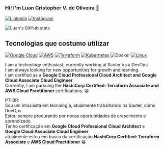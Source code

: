 ### Hi! I'm Luan Cristopher V. de Oliveira 🤙

[![Linkedin](https://img.shields.io/badge/LinkedIn-0077B5?style=for-the-badge&logo=linkedin&logoColor=white)](https://www.linkedin.com/in/luan-oliveira-a52366255/)
[![Instagram](https://img.shields.io/badge/Instagram-%23E4405F.svg?style=for-the-badge&logo=Instagram&logoColor=white)](https://www.instagram.com/lukris.s/)



![Luan's GitHub stats](https://github-readme-stats.vercel.app/api?username=LuanCristopher&show_icons=true&theme=dracula)

## Tecnologias que costumo utilizar

[![Google Cloud](https://img.shields.io/badge/Google_Cloud-4285F4?style=for-the-badge&logo=google-cloud&logoColor=white)](https://www.credly.com/badges/90490f17-46fa-4502-9eab-2147a78b3d7d/linked_in?t=sclq8u)
[![AWS](https://img.shields.io/badge/Amazon_AWS-FF9900?style=for-the-badge&logo=amazonaws&logoColor=white)]()
[![Terraform](https://img.shields.io/badge/terraform-%235835CC.svg?style=for-the-badge&logo=terraform&logoColor=white)](https://drive.google.com/file/d/1ZBVjH6e8ufszhFOXA7F0erTlENx4YY15/view)
[![Kubernetes](https://img.shields.io/badge/kubernetes-%23326ce5.svg?style=for-the-badge&logo=kubernetes&logoColor=white)](https://drive.google.com/file/d/1wPCWkMKZwjDoGoPJNcBQXumNIKh6J265/view?usp=drive_link)
![Docker](https://img.shields.io/badge/docker-%230db7ed.svg?style=for-the-badge&logo=docker&logoColor=white)
[![Linux](https://img.shields.io/badge/Linux-FCC624?style=for-the-badge&logo=linux&logoColor=black)](https://drive.google.com/file/d/1dDWKscMgtFSBj32d5nL_xnYLGCA58SKh/view?usp=drive_link)


I am a technology enthusiast, currently working at Sauter as a DevOps. <br> I am always looking for new opportunities for growth and learning. <br> I am certified as a **Google Cloud Professional Cloud Architect and Google Cloud Associate Cloud Engineer** <br> Currently, I am pursuing the **HashiCorp Certified: Terraform Associate and AWS Cloud Practitioner** certifications. 😁


PT-BR: <br>
Sou um intusiasta em tecnologia, atualmente trabalhando na Sauter, como DevOps. <br>
Estou sempre procurando por novas oportunidades de crescimento e aprendizado. <br>
Tenho certificação em **Google Cloud Professional Cloud Architect** e **Google Cloud Associate Cloud Engineer** <br> 
atualmente estou em busca da certificação **HashiCorp Certified: Terraform Associate** e **AWS Cloud Practitioner** 😁

